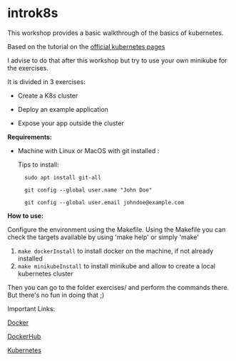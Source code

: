 # introk8s
This workshop provides a basic walkthrough of the basics of kubernetes. 

Based on the tutorial on the [official kubernetes pages](https://kubernetes.io/docs/tutorials/kubernetes-basics/) 

I advise to do that after this workshop but try to use your own minikube for the exercises.

It is divided in 3 exercises:

* Create a K8s cluster

* Deploy an example application

* Expose your app outside the cluster

**Requirements:**

* Machine with Linux or MacOS with git installed :

    Tips to install:

        sudo apt install git-all

        git config --global user.name "John Doe"

        git config --global user.email johndoe@example.com

**How to use:**

Configure the environment using the Makefile.
Using the Makefile you can check the targets available by using 'make help' or simply 'make'

1. `make dockerInstall` to install docker on the machine, if not already installed
2. `make minikubeInstall` to install minikube and allow to create a local kubernetes cluster

Then you can go to the folder exercises/ and perform the commands there.
But there's no fun in doing that ;)


Important Links:

[Docker](https://www.docker.com)

[DockerHub](https://hub.docker.com)

[Kubernetes](https://kubernetes.io)
